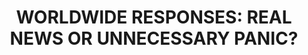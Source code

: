 ---
title:  "WORLDWIDE RESPONSES: REAL NEWS OR UNNECESSARY PANIC?"
category: ['media']
excerpt: "Soviet censorship and Western media versus radioactive fallout."
description: "While Chernobyl was a single event in a single location, it impacted people around the world. In this piece, the reactions of various news agencies around the world are compared to the amount of radioactive fallout seen in those counties. This question is quite telling of the Soviet misinformation and censorship efforts, as news of the disaster took far longer to reach the Soviet citizens, and the little news they did receive did not give enough detail to aid their safety."
header: 
    overlay_image: assets/images/martinez.png
    teaser: assets/images/martinez.png
contributors:
    - name: Noah Martinez
      bio: "Noah Martinez is a first year student at Swarthmore College. He is from Claremont California and attended the Webb School of California for high school. He has been interested in Cold War-Era USSR for several years, and this work was a showcase of the years of study."
embed:
    - type: storymap
      id: ca1a5ad6c685dbbd20f882f5aa9497a1
      title: noah-martinez-installation 
      url: https://uploads.knightlab.com/storymapjs/ca1a5ad6c685dbbd20f882f5aa9497a1/noah-martinez-installation/index.html
---